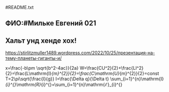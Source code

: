 #README.txt
## ФИО:#Мильке Евгений 021
## Хальт унд хенде хох!
https://stirlitzmuller1489.wordpress.com/2022/10/25/презентация-на-тему-планеты-гиганты-и/

x=\frac{-b\pm \sqrt{b^2-4ac}}{2a}
W=\frac{CU^2}{2}+\frac{LI^2}{2}=\frac{L\mathrm{I}_{m}^{2}}{2}=\frac{C\mathrm{U}_{m}^{2}}{2}=const
T=2\pi\sqrt{\frac{l}{g}}
I=\frac{\Delta q}{\Delta t}
\sum_{i=1}^{n}\mathrm{I}_{i}^{}\mathrm{R}_{i}^{}=\sum_{i=1}^{n}\mathrm{ℰ}_{i}^{}
